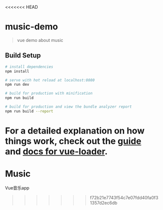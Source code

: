 <<<<<<< HEAD
# music-demo

> vue demo about music

## Build Setup

``` bash
# install dependencies
npm install

# serve with hot reload at localhost:8080
npm run dev

# build for production with minification
npm run build

# build for production and view the bundle analyzer report
npm run build --report
```

For a detailed explanation on how things work, check out the [guide](http://vuejs-templates.github.io/webpack/) and [docs for vue-loader](http://vuejs.github.io/vue-loader).
=======
# Music
Vue音乐app
>>>>>>> f72b21e7743f54c7e07fdd40fa0f31357d2ec6db
